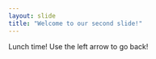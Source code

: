```yaml
---
layout: slide
title: "Welcome to our second slide!"
---
```

Lunch time!
Use the left arrow to go back!
